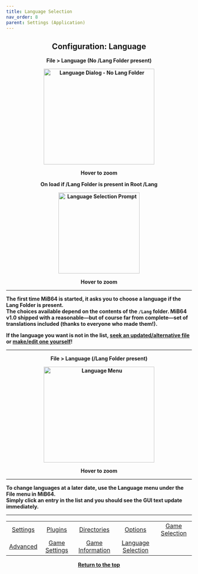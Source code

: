 ```yaml
---
title: Language Selection
nav_order: 8
parent: Settings (Application)
---
```


<style>
.zoom-pair {
  display: flex;
  gap: 12px;
  align-items: flex-start;
  position: relative;
}
.zoom-on-hover {
  display: inline-block;
  position: relative;
}
.zoom-on-hover img {
  display: block;
  cursor: zoom-in;
  transition: transform 0.3s ease;
  transform-origin: left center;
  position: relative;
  z-index: 1;
}
.zoom-on-hover:hover img {
  transform: scale(1.5);
}
.zoom-pair .zoom-on-hover:first-child:hover img {
  z-index: 9999;
}
.zoom-pair .zoom-on-hover:last-child:hover img {
  z-index: 100;
}
</style>

## <center>Configuration: Language</center>
<b>
<div style="text-align: center;">
  <p><strong>File > Language (No /Lang Folder present)</strong></p>
  <div class="zoom-on-hover">
    <img src="/manual/asset/images/lang_1.png" alt="Language Dialog - No Lang Folder" width="300" height="260" />
  </div>
  <p><strong>Hover to zoom</strong></p>
  <p>On load if /Lang Folder is present in Root /Lang</p>
</div>

<!-- ClauseEcho: Interactive Image -->

<div style="text-align: center;">
  <div class="zoom-on-hover">
    <img src="/manual/asset/images/lang_4.png" alt="Language Selection Prompt" width="220" />
  </div>
  <p><strong>Hover to zoom</strong></p>
</div>

---

The first time MiB64 is started, it asks you to choose a language if the Lang Folder is present.  
The choices available depend on the contents of the `/Lang` folder. MiB64 v1.0 shipped with a reasonable—but of course far from complete—set of translations included (thanks to everyone who made them!).

If the language you want is not in the list, [seek an updated/alternative file](updating_files) or [make/edit one yourself](language_files)!

---

<p style="text-align: center;"><strong>File > Language (/Lang Folder present)</strong></p>

<div style="text-align: center;">
  <div class="zoom-on-hover">
    <img src="/manual/asset/images/lang_3.png" alt="Language Menu" width="300" height="260" />
  </div>
  <p><strong>Hover to zoom</strong></p>
</div>

---

To change languages at a later date, use the Language menu under the File menu in MiB64.  
Simply click an entry in the list and you should see the GUI text update immediately.

---

<table align="center">
  <tr>
    <td style="text-align: center;"><a href="app-settings">Settings</a></td>
    <td style="text-align: center;"><a href="app-plugins">Plugins</a></td>
    <td style="text-align: center;"><a href="app-directories">Directories</a></td>
    <td style="text-align: center;"><a href="app-options">Options</a></td>
    <td style="text-align: center;"><a href="app-game-selection">Game Selection</a></td>
  </tr>
  <tr>
    <td style="text-align: center;"><a href="app-advanced">Advanced</a></td>
    <td style="text-align: center;"><a href="app-game-settings">Game Settings</a></td>
    <td style="text-align: center;"><a href="app-game-information">Game Information</a></td>
    <td style="text-align: center;"><a href="app-language">Language Selection</a></td>
    <td style="text-align: center;">&nbsp;</td>
  </tr>
</table>

<p style="text-align:center"><a href="#">Return to the top</a></p>

<!-- ClauseEcho: app-language.md Anchor Fidelity Restored -->
<!-- VaultEcho: Menu Structure List enforced. app-language.md locked at nav_order: 8 under Settings (Application). -->
